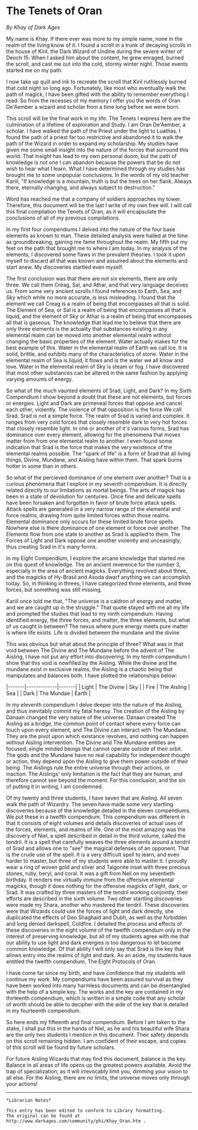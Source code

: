 # The Tenets of Oran

_By Khay of Dark Ages_

My name is Khay. If there ever was more to my simple name, none in the realm of
the living know of it. I found a scroll in a trunk of decaying scrolls in the
house of Kiril, the Dark Wizard of Undine during the severe winter of Deoch 15.
When I asked him about the content, he grew enraged, burned the scroll, and
cast me out into the cold, stormy winter night. Those events started me on my
path.

I now take up quill and ink to recreate the scroll that Kiril ruthlessly burned
that cold night so long ago. Fortunately, like most who eventually walk the
path of magick, I have been gifted with the ability to remember everything I
read. So from the recesses of my memory I offer you the words of Oran De'Aember
a wizard and scholar from a time long before we were born.

This scroll will be the final work in my life. The Tenets I express here are
the culmination of a lifetime of exploration and Study. I am Oran De'Aember, a
scholar. I have walked the path of the Priest under the light to Luathas. I
found the path of a priest far too restrictive and abandoned it to walk the
path of the Wizard in order to expand my scholarship. My studies have given me
some small insight into the nature of the forces that surround this world. That
insight has lead to my own personal doom, but the path of knowledge is not one
I can abandon because the powers that be do not wish to hear what I learn. What
I have determined through my studies has brought me to some unpopular
conclusions. In the words of my old teacher Kariil, "If knowledge is a
mountain, truth is but the trees on her flank. Always there, eternally
changing, and always subject to destruction."

Word has reached me that a company of soldiers approaches my tower. Therefore,
this document will be the last I write of my own free will. I will call this
final compilation the Tenets of Oran, as it will encapsulate the conclusions of
all of my previous compilations.

In my first four compendiums I delved into the nature of the four base elements
as known to man. These detailed analysis were hailed at the time as
groundbreaking, gaining me fame throughout the realm. My fifth put my feet on
the path that brought me to where I am today. In my analysis of the elements, I
discovered some flaws in the prevalent theories. I took it upon myself to
discard all that was known and assumed about the elements and start anew. My
discoveries startled even myself.

The first conclusion was that there are not six elements, there are only three.
We call them Creag, Sal, and Athar, and that very language deceives us. From
some very ancient scrolls I found references to Earth, Sea, and Sky which while
no more accurate, is less misleading. I found that the element we call Creag is
a realm of being that encompasses all that is solid. The Element of Sea, or Sal
is a realm of being that encompasses all that is liquid, and the element of Sky
or Athar is a realm of being that encompasses all that is gaseous. The
knowledge that lead me to believe that there are only three elements is the
actuality that substances existing in any elemental realm can be moved into
another elemental realm without changing the basic properties of the element.
Water actually makes for the best example of this. Water in the elemental realm
of Earth we call Ice. It is solid, brittle, and exhibits many of the
characteristics of stone. Water in the elemental realm of Sea is liquid, it
flows and is the water we all know and love. Water in the elemental realm of
Sky is steam or fog. I have discovered that most other substances can be
altered in the same fashion by applying varying amounts of energy.

So what of the much vaunted elements of Srad, Light, and Dark? In my Sixth
Compendium I show beyond a doubt that these are not elements, but forces or
energies. Light and Dark are primeveal forces that oppose and cancel each
other, violently. The violence of that opposition is the force We call Srad.
Srad is not a simple force. The realm of Srad is varied and complex. It ranges
from very cold forces that closely resemble dark to very hot forces that
closely resemble light. In one or another of it's various forms, Srad has
dominance over every element, allowing for the phenomena that moves matter from
from one elemental realm to another. I even found some indication that Srad is
the force that makes the very existence of the elemental realms possible. The
"spark of life" is a form of Srad that all living things, Divine, Mundane, and
Aisling have within them. That spark burns hotter in some than in others.

So what of the percieved dominance of one element over another? That is a
curious phenomena that I explore in my seventh compendium. It is directly
related directly to our limitations as mortal beings. The arts of magick has
been in a state of devolution for centuries. Once fine and delicate spells have
been forsaken and forgotten in favor of brute force attack spells. Attack
spells are generated in a very narrow range of the elemental and force realms,
drawing from quite limited forces within those realms. Elemental dominance only
occurs for these limited brute force spells. Nowhere else is there dominance of
one element or force over another. The Elements flow from one state to another
as Srad is applied to them. The Forces of Light and Dark oppose one another
violently and unceasingly, thus creating Srad in it's many forms.

In my Eight Compendium, I explore the arcane knowledge that started me on this
quest of knowledge. The an ancient reverence for the number 3, especially in
the area of ancient magicks. Everything revolved about three, and the magicks
of Hy-Brasil and Asoda dwarf anything we can accomplish today. So, in thinking
in threes, I have categorized three elements, and three forces, but something
was still missing.

Kariil once told me that, "The universe is a caldron of energy and matter, and
we are caught up in the struggle." That quote stayed with me all my life and
prompted the studies that lead to my ninth compendium. Having identified
energy, the three forces, and matter, the three elements, but what of us caught
in between? The nexus where pure energy meets pure matter is where life exists.
Life is divided between the mundane and the divine

This was obvious but what about the principle of three? What was in that void
between The Divine and The Mundane before the advent of The Aisling, I have not
put any effort into discovering. In my tenth compendium I show that this void
is nowfilled by the Aisling. While the divine and the mundane exist in
exclusive realms, the Aisling is a chaotic being that manipulates and balances
both. I have plotted the relationships below:

|-------|-------------|-------|
| Light | The Divine  | Sky   |
| Fire  | The Aisling | Sea   |
| Dark  | The Mundae  | Earth |

In my eleventh compendium I delve deeper into the nature of the Aisling, and
thus inevitably commit my fatal heresy. The creation of the Aisling by Danaan
changed the very nature of the universe. Danaan created The Aisling as a
bridge, the common point of contact where every force can touch upon every
element, and The Divine can interact with The Mundane. They are the pivot upon
which existance revolves, and nothing can happen without Aisling intervention.
The Divine and The Mundane entities are focused, single minded beings that
cannot operate outside of their orbit. The gods and the Mundane have no real
capability for independent thought or action, they depend upon the Aisling to
give them power outside of their being. The Aislings rule the entire universe
through their actions, or inaction. The Aislings' only limitation is the fact
that they are human, and therefore cannot see beyond the moment. For this
conclusion, and the sin of putting it in writing, I am condemned.

Of my twenty and three students, I have seven that are Aisling. All seven walk
the path of Wizardry. The seven have made some very startling discoveries
because of the knowledge detailed in the eleven compendiums. We put these in a
twelfth compendium. This compendium was different in that it consists of eight
volumes and details discoveries of actual uses of the forces, elements, and
realms of life. One of the most amazing was the discovery of Niel, a spell
described in detail in the third volume, called the tendril. It is a spell that
carefully weaves the three elements around a tendril of Srad and allows one to
"see" the magical defenses of an opponent. That is the crude use of the spell.
It is a very difficult spell to learn, and even harder to master, but three of
my students were able to master it. I proudly wear a ring of woven gold and
silver and Talgonite inset with three precious stones, ruby, beryl, and coral.
It was a gift from Neil on my seventieth birthday. It renders me virtually
immune from the offensive elemental magicks, though it does nothing for the
offensive magicks of light, dark, or Srad. It was crafted by three masters of
the tendril working conjointly, their efforts are described in the sixth
volume. Two other startling discoveries were made my Shara, another who
mastered the tendril. These discoveries were that Wizards could use the forces
of light and dark directly, she duplicated the effects of Deo Shaghaid and
Dubh, as well as the forbidden and long denied darkspell, Coldfire. I detailed
the process and effects of these discoveries in the eight volume of the twelfth
compendium only in the interest of preserving knowledge, but all of my students
agree with me that our ability to use light and dark energies is too dangerous
to let become common knowledge. Of that ability I will only say that Srad is
the key that allows entry into the realms of light and dark. As an aside, my
students have entitled the twelfth compendium, The Eight Protocols of Oran.

I have come far since my birth, and have confidence that my students will
continue my work. My compendiums have been assured survival as they have been
worked into many harmless documents and can be disentangled with the help of a
simple key. The works and the key are contained in my thirteenth compendium,
which is written in a simple code that any scholar of worth should be able to
decipher with the aide of the key that is detailed in my fourteenth
compendium.

So here ends my fifteenth and final compendium. Before I am taken to the stake,
I shall put this in the hands of Niel, as he and his beautiful wife Shara are
the only two students I mention in this document. Their safety depends on this
scroll remaining hidden. I am confident of their escape, and copies of this
scroll will be found by future scholars.

For future Aisling Wizards that may find this document, balance is the key.
Balance in all areas of life opens up the greatest powers available. Avoid the
trap of specialization, as it will irrevocably limit you, dimming your vision
to all else. For the Aisling, there are no limits, the universe moves only
through your actions!

***

```
*Librarian Notes*

This entry has been edited to conform to Library formatting.
The original can be found at http://www.darkages.com/community/phi/Khay_Oran.htm .
```
